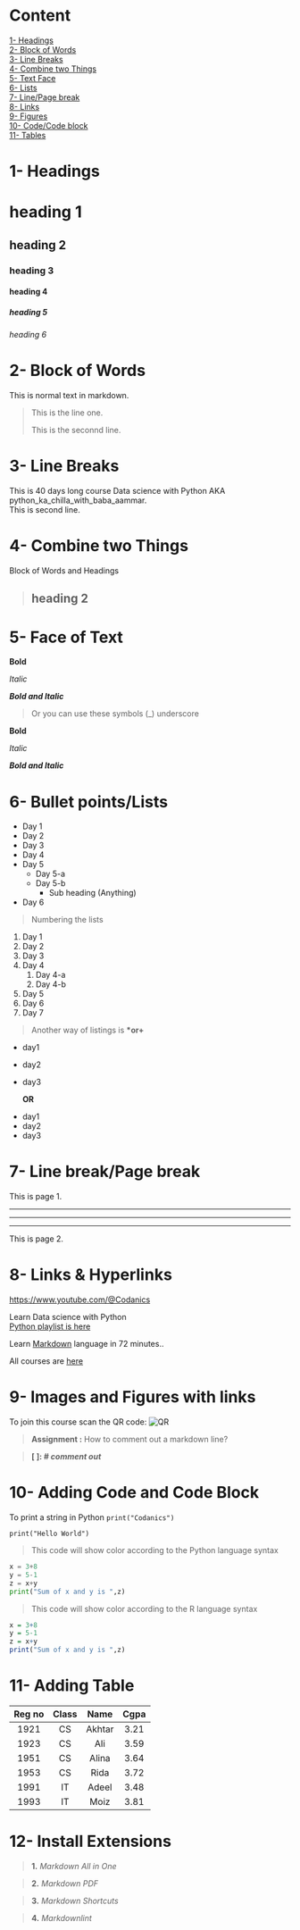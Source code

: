 # Content
[1- Headings](#1--headings)\
[2- Block of Words](#2--block-of-words)\
[3- Line Breaks](#3--line-breaks)\
[4- Combine two Things](#4--combine-two-things)\
[5- Text Face](#5--face-of-text)\
[6- Lists](#6--bullet-pointslists)\
[7- Line/Page break](#7--line-breakpage-break)\
[8- Links](#8--links--hyperlinks)\
[9- Figures](#9--images-and-figures-with-links)\
[10- Code/Code block](#10--adding-code-and-code-block)\
[11- Tables](#11--adding-table)


# 1- Headings

# heading 1
## heading 2
### heading 3
#### heading 4
##### heading 5
###### heading 6

# 2- Block of Words
This is normal text in markdown.
> This is the line one.
> 
> This is the seconnd line.

# 3- Line Breaks
This is 40 days long course Data science with Python AKA python_ka_chilla_with_baba_aammar.\
This is second line.

# 4- Combine two Things
Block of Words and Headings

> ## heading 2

# 5- Face of Text

**Bold**

*Italic*

***Bold and Italic***

> Or you can use these symbols (_) underscore

__Bold__

_Italic_

___Bold and Italic___

# 6- Bullet points/Lists

- Day 1
- Day 2
- Day 3
- Day 4
- Day 5
  - Day 5-a
  - Day 5-b
    - Sub heading (Anything)
- Day 6

> Numbering the lists
1. Day 1
2. Day 2
3. Day 3
4. Day 4
   1. Day 4-a
   2. Day 4-b
5. Day 5
6. Day 6
7. Day 7

> Another way of listings is __*or+__
* day1
* day2
* day3

     __OR__

+ day1
+ day2
+ day3

# 7- Line break/Page break

This is page 1.

---
***
___

This is page 2.

# 8- Links & Hyperlinks

<https://www.youtube.com/@Codanics>

Learn Data science with Python\
[Python playlist is here](https://www.youtube.com/watch?v=Ux9ttEM2smk&list=PL9XvIvvVL50Fba7psesg6ynQXdipw-yoN)

Learn [Markdown](https://youtu.be/qJqAXjz-Rh4?feature=shared) language in 72 minutes..

[Codanics]:https://www.youtube.com/@Codanics

All courses are [here][Codanics]

# 9- Images and Figures with links

To join this course scan the QR code: ![QR](qr.png)

> __Assignment :__ How to comment out a markdown line?
 
 > **[ ]: #     _comment out_**

> [This is a comment which will be hidden.]:#


# 10- Adding Code and Code Block

To print a string in Python `print("Codanics")`

`print("Hello World")`
> This code will show color according to the Python language syntax

```python
x = 3+8
y = 5-1
z = x+y
print("Sum of x and y is ",z)
```
> This code will show color according to the R language syntax

```r
x = 3+8
y = 5-1
z = x+y
print("Sum of x and y is ",z)
```

# 11- Adding Table

|Reg no   |Class   |Name   |Cgpa  |
|:-------:|:------:|:-----:|:----:|
|1921     |CS      | Akhtar|3.21  |
|1923     |CS      | Ali   |3.59  |
|1951     |CS      | Alina |3.64  |
|1953     |CS      | Rida  |3.72  |
|1991     |IT      | Adeel |3.48  |
|1993     |IT      | Moiz  |3.81  |



# 12- Install Extensions

> **1.** *Markdown All in One*

> **2.** *Markdown PDF*

> **3.** *Markdown Shortcuts*

> **4.** *Markdownlint*
